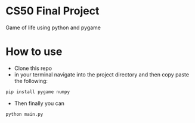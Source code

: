 # CS50 Final Project
 Game of life using python and pygame


# How to use

- Clone this repo
- in your terminal navigate into the project directory and then copy paste the following:

```Bash
pip install pygame numpy
```
- Then finally you can
```Bash
python main.py
```
